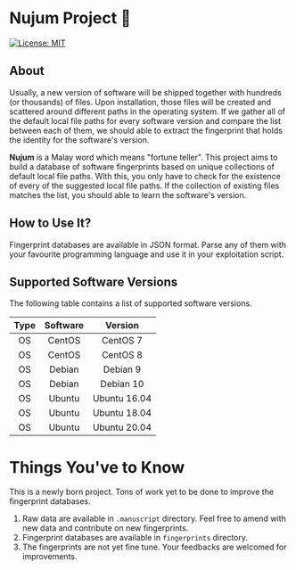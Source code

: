 Nujum Project &#129497;
========================

   [![License: MIT](https://img.shields.io/badge/License-MIT-yellow.svg)](https://opensource.org/licenses/MIT)

 ## About

  Usually, a new version of software will be shipped together with hundreds (or thousands) of files. Upon installation, those files will be created and scattered around different paths in the operating system. If we gather all of the default local file paths for every software version and compare the list between each of them, we should able to extract the fingerprint that holds the identity for the software's version.

  __Nujum__ is a Malay word which means "fortune teller". This project aims to build a database of software fingerprints based on unique collections of default local file paths. With this, you only have to check for the existence of every of the suggested local file paths. If the collection of existing files matches the list, you should able to learn the software's version.

 ## How to Use It?

   Fingerprint databases are available in JSON format. Parse any of them with your favourite programming language and use it in your exploitation script.

 ## Supported Software Versions
   The following table contains a list of supported software versions.
   
   | Type  | Software | Version      |
   | :---: | :---:    | :---:        |
   | OS    | CentOS   | CentOS 7     |
   | OS    | CentOS   | CentOS 8     |
   | OS    | Debian   | Debian 9     |
   | OS    | Debian   | Debian 10    |
   | OS    | Ubuntu   | Ubuntu 16.04 |
   | OS    | Ubuntu   | Ubuntu 18.04 |
   | OS    | Ubuntu   | Ubuntu 20.04 |

 # Things You've to Know

   This is a newly born project. Tons of work yet to be done to improve the fingerprint databases.

   1. Raw data are available in `.manuscript` directory. Feel free to amend with new data and contribute on new fingerprints.
   2. Fingerprint databases are available in `fingerprints` directory.
   3. The fingerprints are not yet fine tune. Your feedbacks are welcomed for improvements.
